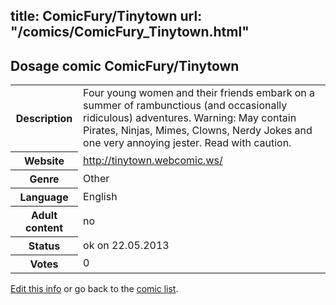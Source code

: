 title: ComicFury/Tinytown
url: "/comics/ComicFury_Tinytown.html"
---
Dosage comic ComicFury/Tinytown
-----------------------------------------

<p id="msg"></p>
<script type="text/javascript">
if (window.location.search === '?edit_info_mail=sent_ok') {
  var elem = document.getElementById("msg");
  elem.innerHTML = 'Edited information sucessfully sent for review, which is usually done daily. Thanks!';
  elem.className = 'ok';
}
</script>
<table class="comicinfo">
<tr>
<th>Description</th><td>Four young women and their friends embark on a summer of rambunctious (and occasionally ridiculous) adventures. Warning: May contain Pirates, Ninjas, Mimes, Clowns, Nerdy Jokes and one very annoying jester. Read with caution.</td>
</tr>
<tr>
<th>Website</th><td><a href="http://tinytown.webcomic.ws/">http://tinytown.webcomic.ws/</a></td>
</tr>
<tr>
<th>Genre</th><td>Other</td>
</tr>
<tr>
<th>Language</th><td>English</td>
</tr>
<tr>
<th>Adult content</th><td>no</td>
</tr>
<tr>
<th>Status</th><td>ok on 22.05.2013</td>
</tr>
<tr>
<th>Votes</th><td>0</td>
</tr>
</table>

[Edit this info](ComicFury_Tinytown_edit.html) or go back to the [comic list](../comic-index.html).
